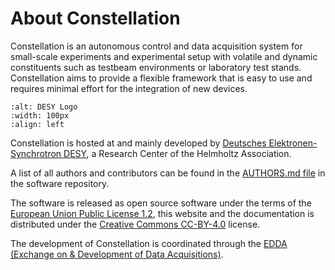 # About Constellation

Constellation is an autonomous control and data acquisition system for small-scale experiments and experimental setup with volatile and dynamic constituents such as testbeam environments or laboratory test stands. Constellation aims to provide a flexible framework that is easy to use and requires minimal effort for the integration of new devices.

```{image} logo/logo_desy.png
:alt: DESY Logo
:width: 100px
:align: left
```

Constellation is hosted at and mainly developed by [Deutsches Elektronen-Synchrotron DESY](https://www.desy.de/), a Research Center of the Helmholtz Association.

A list of all authors and contributors can be found in the [AUTHORS.md file](https://gitlab.desy.de/constellation/constellation/-/blob/main/AUTHORS.md) in the software repository.

The software is released as open source software under the terms of the [European Union Public License 1.2](https://gitlab.desy.de/constellation/constellation/-/blob/main/LICENSE), this website and the documentation is distributed under the [Creative Commons CC-BY-4.0](https://creativecommons.org/licenses/by/4.0/) license.

The development of Constellation is coordinated through the [EDDA (Exchange on & Development of Data Acquisitions)](https://lists.desy.de/sympa/info/edda).